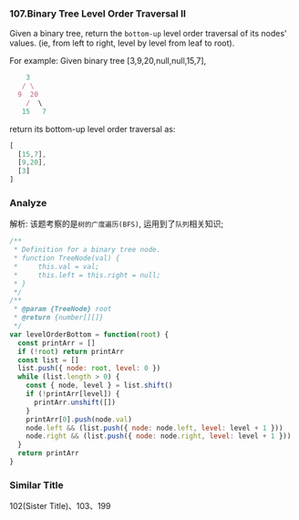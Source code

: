 ### 107.Binary Tree Level Order Traversal II

Given a binary tree, return the `bottom-up` level order traversal of its nodes' values. (ie, from left to right, level by level from leaf to root).

For example:
Given binary tree [3,9,20,null,null,15,7],

```js
    3
   / \
  9  20
    /  \
   15   7
```

return its bottom-up level order traversal as:

```js
[
  [15,7],
  [9,20],
  [3]
]
```

### Analyze

解析: 该题考察的是`树的广度遍历(BFS)`, 运用到了`队列`相关知识;

```js
/**
 * Definition for a binary tree node.
 * function TreeNode(val) {
 *     this.val = val;
 *     this.left = this.right = null;
 * }
 */
/**
 * @param {TreeNode} root
 * @return {number[][]}
 */
var levelOrderBottom = function(root) {
  const printArr = []
  if (!root) return printArr
  const list = []
  list.push({ node: root, level: 0 })
  while (list.length > 0) {
    const { node, level } = list.shift()
    if (!printArr[level]) {
      printArr.unshift([])
    }
    printArr[0].push(node.val)
    node.left && (list.push({ node: node.left, level: level + 1 }))
    node.right && (list.push({ node: node.right, level: level + 1 }))
  }
  return printArr
}
```

### Similar Title

102(Sister Title)、103、199